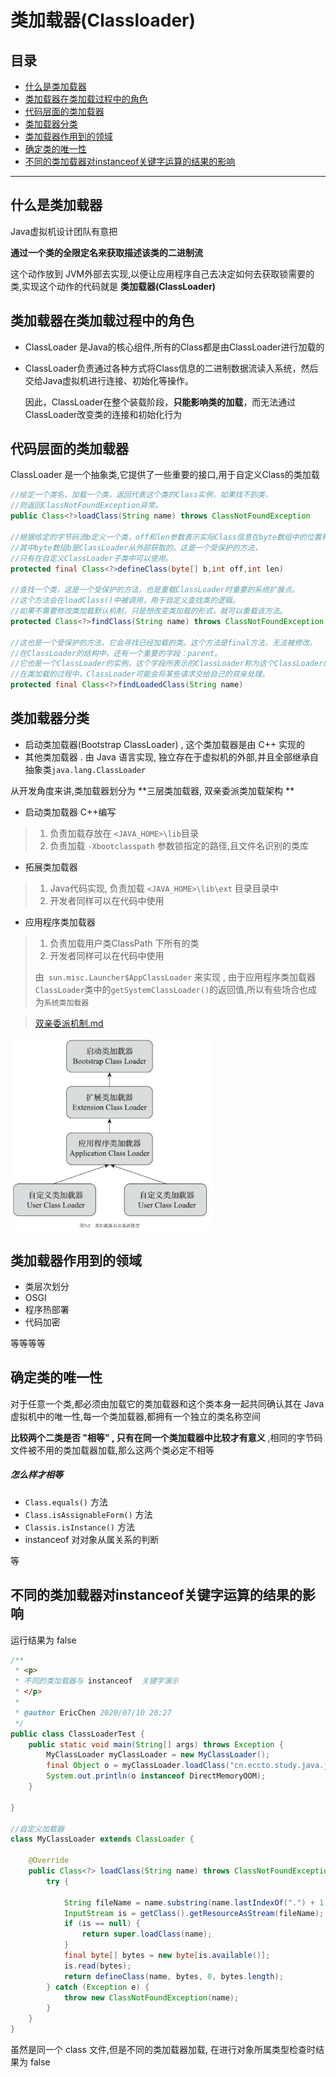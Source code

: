 # 类加载器(Classloader)

## 目录

- [什么是类加载器](#什么是类加载器)
- [类加载器在类加载过程中的角色](#类加载器在类加载过程中的角色)
- [代码层面的类加载器](#代码层面的类加载器)
-  [类加载器分类](#类加载器分类)
-  [类加载器作用到的领域](#类加载器作用到的领域)
-  [确定类的唯一性](#确定类的唯一性)
-  [不同的类加载器对instanceof关键字运算的结果的影响](#不同的类加载器对instanceof关键字运算的结果的影响)

----

## 什么是类加载器

Java虚拟机设计团队有意把

**通过一个类的全限定名来获取描述该类的二进制流**

这个动作放到 JVM外部去实现,以便让应用程序自己去决定如何去获取锁需要的类,实现这个动作的代码就是  **类加载器(ClassLoader)**

## 类加载器在类加载过程中的角色

- ClassLoader 是Java的核心组件,所有的Class都是由ClassLoader进行加载的

- ClassLoader负责通过各种方式将Class信息的二进制数据流读入系统，然后交给Java虚拟机进行连接、初始化等操作。

  因此，ClassLoader在整个装载阶段，**只能影响类的加载**，而无法通过ClassLoader改变类的连接和初始化行为

## 代码层面的类加载器

ClassLoader 是一个抽象类,它提供了一些重要的接口,用于自定义Class的类加载

```java
//给定一个类名，加载一个类，返回代表这个类的Class实例，如果找不到类，
//则返回ClassNotFoundException异常。
public Class<?>loadClass(String name) throws ClassNotFoundException

//根据给定的字节码流b定义一个类，off和len参数表示实际Class信息在byte数组中的位置和长度，
//其中byte数组b是ClassLoader从外部获取的。这是一个受保护的方法，
//只有在自定义ClassLoader子类中可以使用。
protected final Class<?>defineClass(byte[] b,int off,int len)

//查找一个类，这是一个受保护的方法，也是重载ClassLoader时重要的系统扩展点。
//这个方法会在loadClass()中被调用，用于自定义查找类的逻辑。
//如果不需要修改类加载默认机制，只是想改变类加载的形式，就可以重载该方法。
protected Class<?>findClass(String name) throws ClassNotFoundException

//这也是一个受保护的方法，它会寻找已经加载的类。这个方法是final方法，无法被修改。
//在ClassLoader的结构中，还有一个重要的字段：parent。
//它也是一个ClassLoader的实例，这个字段所表示的ClassLoader称为这个ClassLoader的双亲。
//在类加载的过程中，ClassLoader可能会将某些请求交给自己的双亲处理。
protected final Class<?>findLoadedClass(String name)
```

## 类加载器分类

- 启动类加载器(Bootstrap ClassLoader) , 这个类加载器是由 C++ 实现的
- 其他类加载器 . 由 Java 语言实现, 独立存在于虚拟机的外部,并且全部继承自抽象类`java.lang.ClassLoader`

从开发角度来讲,类加载器划分为 **三层类加载器, 双亲委派类加载架构 ** 

-  启动类加载器  C++编写

  > 1. 负责加载存放在 `<JAVA_HOME>\lib`目录
  > 2. 负责加载 `-Xbootclasspath` 参数锁指定的路径,且文件名识别的类库

-  拓展类加载器

  > 1. Java代码实现, 负责加载 `<JAVA_HOME>\lib\ext` 目录目录中
  > 2. 开发者同样可以在代码中使用

-  应用程序类加载器

  > 1. 负责加载用户类ClassPath 下所有的类
  > 2. 开发者同样可以在代码中使用
  >
  > 由` sun.misc.Launcher$AppClassLoader` 来实现 , 由于应用程序类加载器`ClassLoader`类中的`getSystemClassLoader()`的返回值,所以有些场合也成为`系统类加载器`

> [双亲委派机制.md](03-双亲委派机制.md) 



<img src="../../assets/image-20200710175217058.png" alt="image-20200710175217058" style="zoom:33%;" />

## 类加载器作用到的领域

- 类层次划分
- OSGI
- 程序热部署
- 代码加密

等等等等

## 确定类的唯一性

对于任意一个类,都必须由加载它的类加载器和这个类本身一起共同确认其在 Java 虚拟机中的唯一性,每一个类加载器,都拥有一个独立的类名称空间

**比较两个二类是否 "相等" , 只有在同一个类加载器中比较才有意义** ,相同的字节码文件被不用的类加载器加载,那么这两个类必定不相等

##### 怎么样才相等

- `Class.equals()` 方法
- `Class.isAssignableForm()` 方法
- `Classis.isInstance()` 方法
- instanceof  对对象从属关系的判断

等

## 不同的类加载器对instanceof关键字运算的结果的影响

运行结果为 false

```java
/**
 * <p>
 * 不同的类加载器与 instanceof  关键字演示
 * </p>
 *
 * @author EricChen 2020/07/10 20:27
 */
public class ClassLoaderTest {
    public static void main(String[] args) throws Exception {
        MyClassLoader myClassLoader = new MyClassLoader();
        final Object o = myClassLoader.loadClass("cn.eccto.study.java.jvm.DirectMemoryOOM").newInstance();
        System.out.println(o instanceof DirectMemoryOOM);
    }

}

//自定义加载器
class MyClassLoader extends ClassLoader {

    @Override
    public Class<?> loadClass(String name) throws ClassNotFoundException {
        try {

            String fileName = name.substring(name.lastIndexOf(".") + 1) + ".class";
            InputStream is = getClass().getResourceAsStream(fileName);
            if (is == null) {
                return super.loadClass(name);
            }
            final byte[] bytes = new byte[is.available()];
            is.read(bytes);
            return defineClass(name, bytes, 0, bytes.length);
        } catch (Exception e) {
            throw new ClassNotFoundException(name);
        }
    }
}
```

虽然是同一个 class 文件,但是不同的类加载器加载, 在进行对象所属类型检查时结果为 false